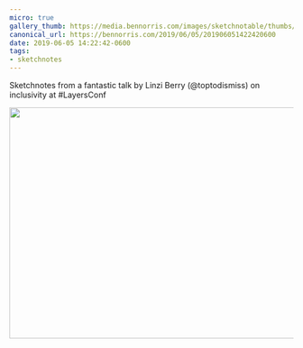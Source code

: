 ```yaml
---
micro: true
gallery_thumb: https://media.bennorris.com/images/sketchnotable/thumbs/layers-2019-berry.jpg
canonical_url: https://bennorris.com/2019/06/05/201906051422420600
date: 2019-06-05 14:22:42-0600
tags:
- sketchnotes
---
```


Sketchnotes from a fantastic talk by Linzi Berry (@toptodismiss) on inclusivity at #LayersConf

<img src="https://media.bennorris.com/images/sketchnotable/layers-2019/layers-2019-berry.jpg" width="600" height="410" alt="" />